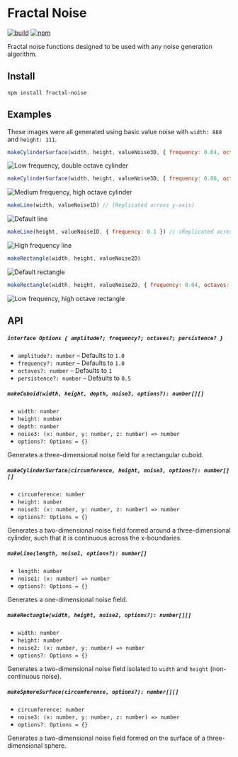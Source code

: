 # Fractal Noise

[![build](https://img.shields.io/travis/joshforisha/fractal-noise-js.svg)](https://travis-ci.org/joshforisha/fractal-noise-js)
[![npm](https://img.shields.io/npm/v/fractal-noise.svg)](https://www.npmjs.org/package/fractal-noise)

Fractal noise functions designed to be used with any noise generation algorithm.

## Install

    npm install fractal-noise

## Examples

These images were all generated using basic value noise with `width: 888` and `height: 111`.

```javascript
makeCylinderSurface(width, height, valueNoise3D, { frequency: 0.04, octaves: 2 })
```
![Low frequency, double octave cylinder](https://github.com/joshforisha/fractal-noise-js/blob/master/images/cylinder-low-2.png)

```javascript
makeCylinderSurface(width, height, valueNoise3D, { frequency: 0.06, octaves: 8 })
```
![Medium frequency, high octave cylinder](https://github.com/joshforisha/fractal-noise-js/blob/master/images/cylinder-medium-8.png)

```javascript
makeLine(width, valueNoise1D) // (Replicated across y-axis)
```
![Default line](https://github.com/joshforisha/fractal-noise-js/blob/master/images/line-default.png)

```javascript
makeLine(height, valueNoise1D, { frequency: 0.1 }) // (Replicated across x-axis)
```
![High frequency line](https://github.com/joshforisha/fractal-noise-js/blob/master/images/line-high.png)

```javascript
makeRectangle(width, height, valueNoise2D)
```
![Default rectangle](https://github.com/joshforisha/fractal-noise-js/blob/master/images/rectangle-default.png)

```javascript
makeRectangle(width, height, valueNoise2D, { frequency: 0.04, octaves: 8 })
```
![Low frequency, high octave rectangle](https://github.com/joshforisha/fractal-noise-js/blob/master/images/rectangle-low-8.png)

## API

##### `interface Options { amplitude?; frequency?; octaves?; persistence? }`
* `amplitude?: number` – Defaults to `1.0`
* `frequency?: number` – Defaults to `1.0`
* `octaves?: number` – Defaults to `1`
* `persistence?: number` – Defaults to `0.5`

##### `makeCuboid(width, height, depth, noise3, options?): number[][]`

* `width: number`
* `height: number`
* `depth: number`
* `noise3: (x: number, y: number, z: number) => number`
* `options?: Options = {}`

Generates a three-dimensional noise field for a rectangular cuboid.

##### `makeCylinderSurface(circumference, height, noise3, options?): number[][]`

* `circumference: number`
* `height: number`
* `noise3: (x: number, y: number, z: number) => number`
* `options?: Options = {}`

Generates a two-dimensional noise field formed around a three-dimensional cylinder, such that it is continuous across the x-boundaries.

##### `makeLine(length, noise1, options?): number[]`

* `length: number`
* `noise1: (x: number) => number`
* `options?: Options = {}`

Generates a one-dimensional noise field.

##### `makeRectangle(width, height, noise2, options?): number[][]`

* `width: number`
* `height: number`
* `noise2: (x: number, y: number) => number`
* `options?: Options = {}`

Generates a two-dimensional noise field isolated to `width` and `height` (non-continuous noise).

##### `makeSphereSurface(circumference, options?): number[][]`

* `circumference: number`
* `noise3: (x: number, y: number, z: number) => number`
* `options?: Options = {}`

Generates a two-dimensional noise field formed on the surface of a three-dimensional sphere.
